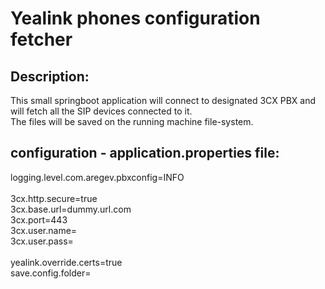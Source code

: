 # Yealink phones configuration fetcher
## Description:
This small springboot application will connect to designated 3CX PBX and will fetch all the SIP devices connected to it.</br>
The files will be saved on the running machine file-system.

## configuration - application.properties file:
logging.level.com.aregev.pbxconfig=INFO</br></br>
3cx.http.secure=true</br>
3cx.base.url=dummy.url.com</br>
3cx.port=443</br>
3cx.user.name=</br>
3cx.user.pass=</br>
</br>
yealink.override.certs=true
</br>
save.config.folder=
